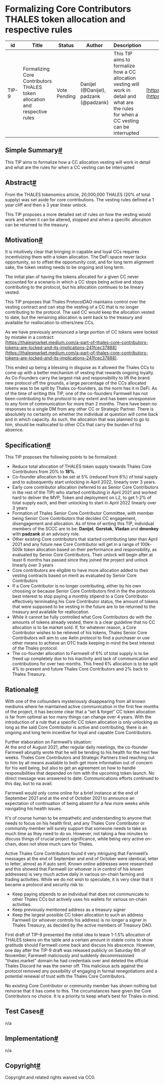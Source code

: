 Formalizing Core Contributors THALES token allocation and respective rules
==========================================================================

| id  | Title | Status | Author | Description | Discussions to | Created |
| --- | --- | --- | --- | --- | --- | --- |
| TIP-9 | Formalizing Core Contributors THALES token allocation and respective rules | Vote Pending | Danijel (@Danijel), padzank (@padzank) | This TIP aims to formalize how a CC allocation vesting will work in detail and what are the rules for when a CC vesting can be interrupted | [https://research.thales.io](https://research.thales.io) | 2021-11-04 |

Simple Summary[#](#simple-summary "Direct link to heading")
-----------------------------------------------------------

This TIP aims to formalize how a CC allocation vesting will work in detail and what are the rules for when a CC vesting can be interrupted

Abstract[#](#abstract "Direct link to heading")
-----------------------------------------------

From the THALES tokenomics article, 20,000,000 THALES (20% of total supply) was set aside for core contributions. The vesting rules defined a 1 year cliff and then a 3 year linear unlock.

This TIP proposes a more detailed set of rules on how the vesting would work and when it can be altered, stopped and when a specific allocation can be returned to the treasury.

Motivation[#](#motivation "Direct link to heading")
---------------------------------------------------

It is intuitively clear that bringing in capable and loyal CCs requires incentivizing them with a token allocation. The DeFi space never lacks opportunity, so to offset the opportunity cost, and for long term alignment sake, the token vesting needs to be ongoing and long term.

The initial plan of having the tokens allocated for a given CC never accounted for a scenario in which a CC stops being active and stops contributing to the protocol, but his allocation continues to be lineary vested.

This TIP proposes that Thales ProtocolDAO maintains control over the vesting contract and can stop the vesting of a CC that is no longer contributing to the protocol. The said CC would keep the allocation vested to date, but the remaining allocation is sent back to the treasury and available for reallocation to others/new CCs.

As we have previously announced a large portion of CC tokens were locked by mistake in a contract:  
[https://thalesmarket.medium.com/a-part-of-thales-core-contributors-tokens-are-locked-and-its-implications-241fcec37888](https://thalesmarket.medium.com/a-part-of-thales-core-contributors-tokens-are-locked-and-its-implications-241fcec37888).

This ended up being a blessing in disguise as it allowed the Thales CCs to come up with a better mechanism of vesting that rewards ongoing loyalty. As Co-Founders carry the largest risk and responsibility to lift the brand new protocol off the grounds, a large percentage of the CCs allocated tokens was to be split by Thales co-founders, as the norm has it in DeFi. As of the time of writing this TIP, one of the co-founders Farmwell has not been contributing to the protocol to any extent and has been unresponsive to any form of communication for more than 2 months. There have been no responses to a single DM from any other CC or Strategic Partner. There is absolutely no certainty on whether the individual at question will come back and in which capacity. As such, the allocation that was planned to go to him, should be reallocated to other CCs that carry the burden of his absence.

Specification[#](#specification "Direct link to heading")
---------------------------------------------------------

This TIP proposes the following points to be formalized:

* Reduce total allocation of THALES token supply towards Thales Core Contributors from 20% to **18%**.
* Co-founder allocation to be set at 5% (reduced from 6%) of total supply and to subsequently start unlocking in April 2022, linearly over 3 years.
* Early core contributor allocation (referred to as Senior Core Contributors in the rest of the TIP) who started contributing in April 2021 and worked hard to deliver the MVP, Token and deployment on L2, to get 1-2% of total supply each, and their unlocking to start in April 2022 linearly over 3 years
* Formation of Thales Senior Core Contributor Committee, with member being Senior Core Contributors that decides CC engagement, disengagement and allocation. As of time of writing this TIP, individual members of the SCCC are to be: **Danijel**, **Gorstak**, **Vladan** and **dmonkey** with **padzank** at an advisory role.
* Other existing Core contributors that started contributing later than April 2021 and any future new Core Contributor will get in a range of 100k-500k token allocation based on their performance and responsibility, as evaluated by Senior Core Contributors. Their unlock will begin after at least 6 months has passed since they joined the project and unlock linearly over 3 years
* Core contributors are eligible to have more allocation added to their vesting contracts based on merit as evaluated by Senior Core Contributors
* If a Core Contributor is no longer contributing, either by his own choosing or because Senior Core Contributors find in the the protocols best interest to stop paying a monthly stipend to a Core Contributor effectively terminating his Core Contributor status, the amount of tokens that were supposed to be vesting in the future are to be returned to the treasury and available for reallocation.
* While it cannot be fully controlled what Core Contributors do with the amounts of tokens already vested, there is a clear guideline that no CC allocation is to be market sold. If, for whatever reason, a Core Contributor wishes to be relieved of his tokens, Thales Senior Core Contributors will aim to use Aelin protocol to find a purchaser or use other means to achieve an OTC trade keeping in mind the best interest of the Thales protocol.
* The co-founder allocation to Farmwell of 6% of total supply is to be freed up completely due to his inactivity and lack of communication and contributions for over two months. This freed 6% allocation is to be split 4% to present and future Thales Core Contributors and 2% back to Thales Treasury.

Rationale[#](#rationale "Direct link to heading")
-------------------------------------------------

With one of the cofounders mysteriously disappearing from all known mediums where he maintained active communication in the first few months of the project, it has become clear that a “set & forget” CC token allocation is far from optimal as too many things can change over 4 years. With the introduction of a rule that a specific CC token allocation is only unlocking as long as the said Core Contributor is active and contributing, there is an ongoing and long term incentive for loyal and capable Core Contributors.

Further elaboration on Farmwell’s situation:  
At the end of August 2021, after regular daily meetings, the co-founder Farmwell abruptly wrote that he will be tending to his health for the next few weeks. Thales Core Contributors and Strategic Partners tried reaching out to him by all means available to both get more information out of concern for his well being, but also to get an agreement on how to handle responsibilities that depended on him with the upcoming token launch. No direct message was answered to date. Communications efforts continued to this day, but to na avail.

Farmwell would only come online for a brief instance at the end of September 2021 and at the end of October 2021 to announce an expectation of continuation of being absent for a few more weeks while navigating his health issues.

It's of course human to be empathetic and understanding to anyone that needs to focus on his health first, and any Thales Core Contributor or community member will surely support that someone needs to take as much time as they need to do so. However, not taking a few minutes to discuss things of crucial project significance, while being very active on-chain, does not show much care for Thales.

Active Thales Core Contributors found it very intriguing that Farmwell’s messages at the end of September and end of October were identical, letter to letter, almost as if auto sent. Known online addresses were researched and this showed that Farmwell (or whoever is in control of his known addresses) is very much active daily in various on-chain farming and trading activities. While we do not wish to speculate, it is very clear that it became a protocol and security risk to:

* Keep paying stipends to an individual that does not communicate to other Thales CCs but actively uses his wallets for various on-chain activities.
* Keep previously mentioned address as a treasury signer
* Keep the largest possible CC token allocation to such an address  
    Farmwell (or whoever controls his address) is no longer a signer in Thales Treasury, as decided by the active members of Treasury DAO.

First draft of TIP-9 presented the initial idea to leave 1-1.5% allocation of THALES tokens on the table and a certain amount in stable coins to show gratitude should Farmwell come back and discuss his abscence. However, one day after the TIP-9 draft was released publicly on Saturday 6th of November, Farmwell maliciously and suddenly decommissioned "thales.market" domain he had credentials over and deleted the official Thales Discord he was the owner off. This malicious acts against the protocol removed any possibility of engaging in formal renegotiations and a potential renewal of trust with the Thales Core Contributors.


No existing Core Contributor or community member has shown nothing but remorse that it has come to this. The circumstances have given the Core Contributors no choice. It is a priority to keep what’s best for Thales in mind.

Test Cases[#](#test-cases "Direct link to heading")
---------------------------------------------------

n/a

Implementation[#](#implementation "Direct link to heading")
-----------------------------------------------------------

n/a

Copyright[#](#copyright "Direct link to heading")
-------------------------------------------------

Copyright and related rights waived via CC0.
